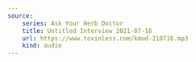 ```yaml
---
source:
    series: Ask Your Herb Doctor
    title: Untitled Interview 2021-07-16
    url: https://www.toxinless.com/kmud-210716.mp3
    kind: audio
---
```

